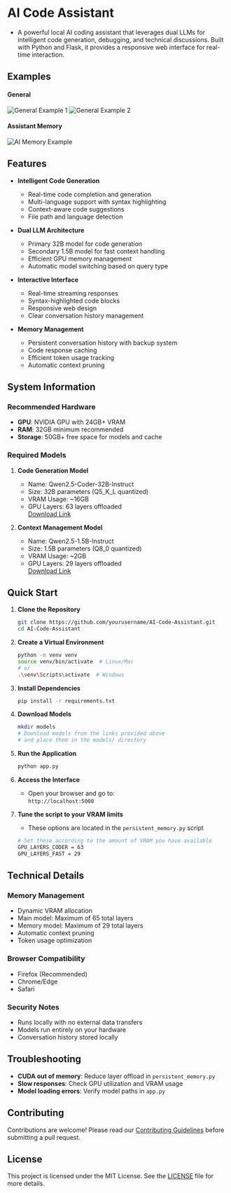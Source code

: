 # AI Code Assistant
 - A powerful local AI coding assistant that leverages dual LLMs for intelligent code generation, debugging, and technical discussions. Built with Python and Flask, it provides a responsive web interface for real-time interaction.

## Examples

#### General
![General Example 1](https://i.imgur.com/CikPfBU.png)
![General Example 2](https://i.imgur.com/NPKGpi8.png)

#### Assistant Memory
![AI Memory Example](https://i.imgur.com/HlYnU38.png)

## Features

- **Intelligent Code Generation**
  - Real-time code completion and generation
  - Multi-language support with syntax highlighting
  - Context-aware code suggestions
  - File path and language detection

- **Dual LLM Architecture**
  - Primary 32B model for code generation
  - Secondary 1.5B model for fast context handling
  - Efficient GPU memory management
  - Automatic model switching based on query type

- **Interactive Interface**
  - Real-time streaming responses
  - Syntax-highlighted code blocks
  - Responsive web design
  - Clear conversation history management

- **Memory Management**
  - Persistent conversation history with backup system
  - Code response caching
  - Efficient token usage tracking
  - Automatic context pruning

## System Information

### Recommended Hardware
- **GPU**: NVIDIA GPU with 24GB+ VRAM
- **RAM**: 32GB minimum recommended
- **Storage**: 50GB+ free space for models and cache

### Required Models

1. **Code Generation Model**
   - Name: Qwen2.5-Coder-32B-Instruct
   - Size: 32B parameters (Q5_K_L quantized)
   - VRAM Usage: ~16GB
   - GPU Layers: 63 layers offloaded  
   [Download Link](https://huggingface.co/bartowski/Qwen2.5-Coder-32B-Instruct-GGUF/blob/main/Qwen2.5-Coder-32B-Instruct-Q5_K_L.gguf)

2. **Context Management Model**
   - Name: Qwen2.5-1.5B-Instruct
   - Size: 1.5B parameters (Q8_0 quantized)
   - VRAM Usage: ~2GB
   - GPU Layers: 29 layers offloaded  
   [Download Link](https://huggingface.co/bartowski/Qwen2.5-1.5B-Instruct-GGUF/blob/main/Qwen2.5-1.5B-Instruct-Q8_0.gguf)

## Quick Start

1. **Clone the Repository**
   ```bash
   git clone https://github.com/yourusername/AI-Code-Assistant.git
   cd AI-Code-Assistant
   ```

2. **Create a Virtual Environment**
   ```bash
   python -m venv venv
   source venv/bin/activate  # Linux/Mac
   # or
   .\venv\Scripts\activate  # Windows
   ```

3. **Install Dependencies**
   ```bash
   pip install -r requirements.txt
   ```

4. **Download Models**
   ```bash
   mkdir models
   # Download models from the links provided above
   # and place them in the models/ directory
   ```

5. **Run the Application**
   ```bash
   python app.py
   ```

6. **Access the Interface**
   - Open your browser and go to:  
     `http://localhost:5000`

7. **Tune the script to your VRAM limits**
   - These options are located in the `persistent_memory.py` script
   ```bash
   # Set these according to the amount of VRAM you have available
   GPU_LAYERS_CODER = 63
   GPU_LAYERS_FAST = 29
   ```

## Technical Details

### Memory Management
- Dynamic VRAM allocation
- Main model: Maximum of 65 total layers
- Memory model: Maximum of 29 total layers
- Automatic context pruning
- Token usage optimization

### Browser Compatibility
- Firefox (Recommended)
- Chrome/Edge
- Safari

### Security Notes
- Runs locally with no external data transfers
- Models run entirely on your hardware
- Conversation history stored locally

## Troubleshooting

- **CUDA out of memory**: Reduce layer offload in `persistent_memory.py`
- **Slow responses**: Check GPU utilization and VRAM usage
- **Model loading errors**: Verify model paths in `app.py`

## Contributing

Contributions are welcome! Please read our [Contributing Guidelines](CONTRIBUTING.md) before submitting a pull request.

## License

This project is licensed under the MIT License. See the [LICENSE](LICENSE) file for more details.

